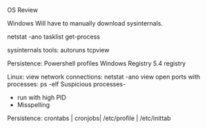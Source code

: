 OS Review




Windows
Will have to manually download sysinternals.

netstat -ano
tasklist
get-process

sysinternals tools:
  autoruns
  tcpview

Persistence:
  Powershell profiles
  Windows Registry 5.4 registry
  
Linux:
view network connections: netstat -ano
view open ports with processes: ps -elf
Suspicious processes-

- run with high PID
- Misspelling

Persistence:
crontabs | cronjobs| /etc/profile | /etc/inittab 
